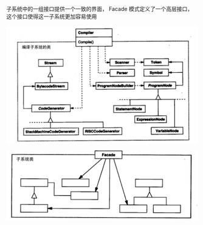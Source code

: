 子系统中的一组接口提供一个一致的界面， Facade 模式定义了一个高层接口，这个接口使得这一子系统更加容易使用



![image-20200227092741913](image-20200227092741913.png)

![image-20200227092851858](image-20200227092851858.png)






